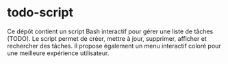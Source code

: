 # todo-script
Ce dépôt contient un script Bash interactif pour gérer une liste de tâches (TODO). Le script permet de créer, mettre à jour, supprimer, afficher et rechercher des tâches. Il propose également un menu interactif coloré pour une meilleure expérience utilisateur.
